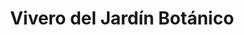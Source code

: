 ---
title: "Vivero del Jardín Botánico"
url: /antiguo-cuscatlan/vivero-del-jardin-botanico/
shop: Garten-Center
---